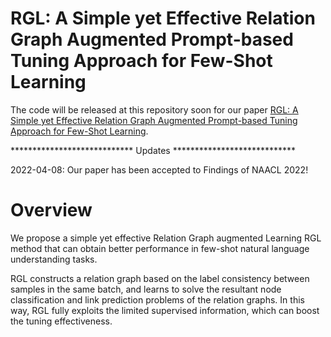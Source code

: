 # RGL: A Simple yet Effective Relation Graph Augmented Prompt-based Tuning Approach for Few-Shot Learning

The code will be released at this repository soon for our paper [RGL: A Simple yet Effective Relation Graph Augmented Prompt-based Tuning Approach for Few-Shot Learning]().

**************************** Updates ****************************

2022-04-08: Our paper has been accepted to Findings of NAACL 2022!

# Overview
We propose a simple yet effective Relation Graph augmented Learning RGL method that can obtain better performance in few-shot natural language understanding tasks.

RGL constructs a relation graph based on the label consistency between samples in the same batch, and learns to solve the resultant node classification and link prediction problems of the relation graphs. In this way, RGL fully exploits the limited supervised information, which can boost the tuning effectiveness.

